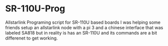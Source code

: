 # SR-110U-Prog
Allstarlink Programing script for SR-110U based boards
I was helping some friends setup an allstarlink node with a pi 3 and a chinese interface that was labeled SA818 but in reality is has an SR-110U and its commands are a bit differenet to get working. 
